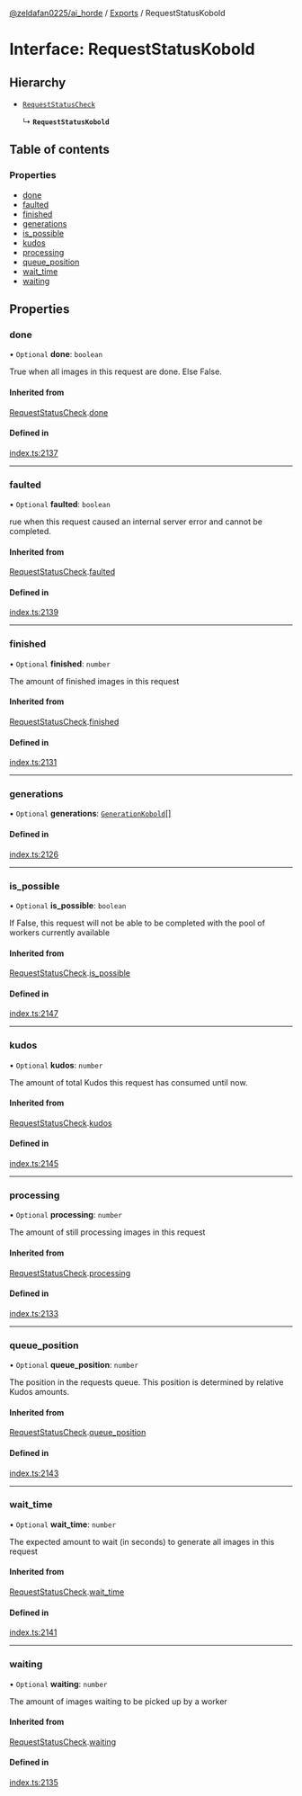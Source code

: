 [@zeldafan0225/ai_horde](../README.md) / [Exports](../modules.md) / RequestStatusKobold

# Interface: RequestStatusKobold

## Hierarchy

- [`RequestStatusCheck`](RequestStatusCheck.md)

  ↳ **`RequestStatusKobold`**

## Table of contents

### Properties

- [done](RequestStatusKobold.md#done)
- [faulted](RequestStatusKobold.md#faulted)
- [finished](RequestStatusKobold.md#finished)
- [generations](RequestStatusKobold.md#generations)
- [is\_possible](RequestStatusKobold.md#is_possible)
- [kudos](RequestStatusKobold.md#kudos)
- [processing](RequestStatusKobold.md#processing)
- [queue\_position](RequestStatusKobold.md#queue_position)
- [wait\_time](RequestStatusKobold.md#wait_time)
- [waiting](RequestStatusKobold.md#waiting)

## Properties

### done

• `Optional` **done**: `boolean`

True when all images in this request are done. Else False.

#### Inherited from

[RequestStatusCheck](RequestStatusCheck.md).[done](RequestStatusCheck.md#done)

#### Defined in

[index.ts:2137](https://github.com/ZeldaFan0225/ai_horde/blob/2b1ed8a/index.ts#L2137)

___

### faulted

• `Optional` **faulted**: `boolean`

rue when this request caused an internal server error and cannot be completed.

#### Inherited from

[RequestStatusCheck](RequestStatusCheck.md).[faulted](RequestStatusCheck.md#faulted)

#### Defined in

[index.ts:2139](https://github.com/ZeldaFan0225/ai_horde/blob/2b1ed8a/index.ts#L2139)

___

### finished

• `Optional` **finished**: `number`

The amount of finished images in this request

#### Inherited from

[RequestStatusCheck](RequestStatusCheck.md).[finished](RequestStatusCheck.md#finished)

#### Defined in

[index.ts:2131](https://github.com/ZeldaFan0225/ai_horde/blob/2b1ed8a/index.ts#L2131)

___

### generations

• `Optional` **generations**: [`GenerationKobold`](GenerationKobold.md)[]

#### Defined in

[index.ts:2126](https://github.com/ZeldaFan0225/ai_horde/blob/2b1ed8a/index.ts#L2126)

___

### is\_possible

• `Optional` **is\_possible**: `boolean`

If False, this request will not be able to be completed with the pool of workers currently available

#### Inherited from

[RequestStatusCheck](RequestStatusCheck.md).[is_possible](RequestStatusCheck.md#is_possible)

#### Defined in

[index.ts:2147](https://github.com/ZeldaFan0225/ai_horde/blob/2b1ed8a/index.ts#L2147)

___

### kudos

• `Optional` **kudos**: `number`

The amount of total Kudos this request has consumed until now.

#### Inherited from

[RequestStatusCheck](RequestStatusCheck.md).[kudos](RequestStatusCheck.md#kudos)

#### Defined in

[index.ts:2145](https://github.com/ZeldaFan0225/ai_horde/blob/2b1ed8a/index.ts#L2145)

___

### processing

• `Optional` **processing**: `number`

The amount of still processing images in this request

#### Inherited from

[RequestStatusCheck](RequestStatusCheck.md).[processing](RequestStatusCheck.md#processing)

#### Defined in

[index.ts:2133](https://github.com/ZeldaFan0225/ai_horde/blob/2b1ed8a/index.ts#L2133)

___

### queue\_position

• `Optional` **queue\_position**: `number`

The position in the requests queue. This position is determined by relative Kudos amounts.

#### Inherited from

[RequestStatusCheck](RequestStatusCheck.md).[queue_position](RequestStatusCheck.md#queue_position)

#### Defined in

[index.ts:2143](https://github.com/ZeldaFan0225/ai_horde/blob/2b1ed8a/index.ts#L2143)

___

### wait\_time

• `Optional` **wait\_time**: `number`

The expected amount to wait (in seconds) to generate all images in this request

#### Inherited from

[RequestStatusCheck](RequestStatusCheck.md).[wait_time](RequestStatusCheck.md#wait_time)

#### Defined in

[index.ts:2141](https://github.com/ZeldaFan0225/ai_horde/blob/2b1ed8a/index.ts#L2141)

___

### waiting

• `Optional` **waiting**: `number`

The amount of images waiting to be picked up by a worker

#### Inherited from

[RequestStatusCheck](RequestStatusCheck.md).[waiting](RequestStatusCheck.md#waiting)

#### Defined in

[index.ts:2135](https://github.com/ZeldaFan0225/ai_horde/blob/2b1ed8a/index.ts#L2135)
